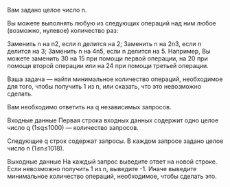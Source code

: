 Вам задано целое число n.

Вы можете выполнять любую из следующих операций над ним любое (возможно, нулевое) количество раз:

Заменить n на n2, если n делится на 2;
Заменить n на 2n3, если n делится на 3;
Заменить n на 4n5, если n делится на 5.
Например, Вы можете заменить 30 на 15 при помощи первой операции, на 20 при помощи второй операции или на 24 при помощи третьей операции.

Ваша задача — найти минимальное количество операций, необходимое для того, чтобы получить 1 из n, или сказать, что это невозможно сделать.

Вам необходимо ответить на q независимых запросов.

Входные данные
Первая строка входных данных содержит одно целое число q (1≤q≤1000) — количество запросов.

Следующие q строк содержат запросы. В каждом запросе задано целое число n (1≤n≤1018).

Выходные данные
На каждый запрос выведите ответ на новой строке. Если невозможно получить 1 из n, выведите -1. Иначе выведите минимальное количество операций, необходимое, чтобы сделать это.